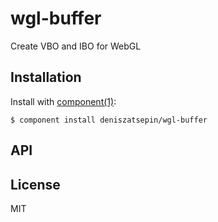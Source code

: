 
# wgl-buffer

  Create VBO and IBO for WebGL

## Installation

  Install with [component(1)](http://component.io):

    $ component install deniszatsepin/wgl-buffer

## API



## License

  MIT
